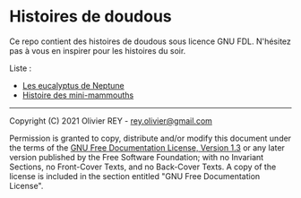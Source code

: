 # Histoires de doudous

Ce repo contient des histoires de doudous sous licence GNU FDL. N'hésitez pas à vous en inspirer pour les histoires du soir.

Liste :

* [Les eucalyptus de Neptune](neptune.md "Neptune")
* [Histoire des mini-mammouths](mini-mammouths.md "Mini-mammouths")

-----

Copyright (C) 2021 Olivier REY - rey.olivier@gmail.com

Permission is granted to copy, distribute and/or modify this document under the terms of the [GNU Free Documentation License, Version 1.3](LICENSE.md "License") or any later version published by the Free Software Foundation; with no Invariant Sections, no Front-Cover Texts, and no Back-Cover Texts. A copy of the license is included in the section entitled "GNU Free Documentation License".



